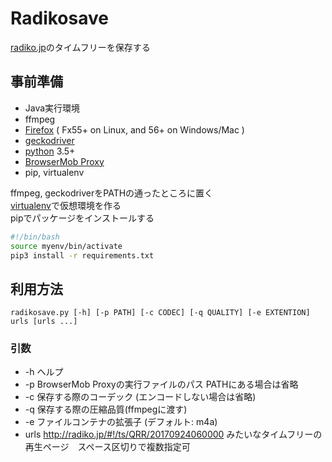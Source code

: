 # Radikosave
[radiko.jp](http://radiko.jp/)のタイムフリーを保存する

## 事前準備
* Java実行環境
* ffmpeg
* [Firefox](https://www.mozilla.org/ja/firefox/) ( Fx55+ on Linux, and 56+ on Windows/Mac )
* [geckodriver](https://github.com/mozilla/geckodriver/releases)
* [python](https://www.python.org/) 3.5+
* [BrowserMob Proxy](https://github.com/lightbody/browsermob-proxy/releases)
* pip, virtualenv

ffmpeg, geckodriverをPATHの通ったところに置く  
[virtualenv](https://docs.python.jp/3/library/venv.html)で仮想環境を作る  
pipでパッケージをインストールする  
```sh
#!/bin/bash
source myenv/bin/activate
pip3 install -r requirements.txt
```

## 利用方法
`radikosave.py [-h] [-p PATH] [-c CODEC] [-q QUALITY] [-e EXTENTION] urls [urls ...]`

### 引数
* -h ヘルプ
* -p BrowserMob Proxyの実行ファイルのパス PATHにある場合は省略
* -c 保存する際のコーデック (エンコードしない場合は省略)
* -q 保存する際の圧縮品質(ffmpegに渡す)
* -e ファイルコンテナの拡張子 (デフォルト: m4a)
* urls <http://radiko.jp/#!/ts/QRR/20170924060000> みたいなタイムフリーの再生ページ　スペース区切りで複数指定可


